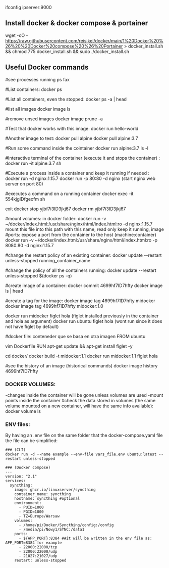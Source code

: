 ifconfig
ipserver:9000

## Install docker & docker compose & portainer
wget  -cO - https://raw.githubusercontent.com/reisikei/docker/main/1%20Docker%20%26%20%20Docker%20compose%20%26%20Portainer > docker_install.sh && chmod 775 docker_install.sh && sudo ./docker_install.sh

## Useful Docker commands

#see processes running
ps fax

#List containers:
docker ps

#List all containers, even the stopped:
docker ps -a | head

#list all images
docker image ls

#remove unsed images
docker image prune -a

#Test that docker works with this image:
docker run hello-world

#Another image to test:
docker pull alpine
docker pull alpine:3.7

#Run some command inside the cointainer
docker run alpine:3.7 ls -l

#Interactive terminal of the container (execute it and stops the container) :
docker run -it alpine:3.7 sh

#Execute a process inside a container and keep it running if needed :
docker run -d nginx:1.15.7 
docker run -p 80:80 -d nginx (start nginx web server on port 80)


#executes a command on a running container
docker exec -it 554kjgIDfgeofm sh

exit
docker stop yjbf7i3ID3jkj67
docker rm yjbf7i3ID3jkj67

#mount volumes:
in docker folder:
docker run -v ~/docker/index.html:/usr/share/nginx/html/index.html:ro -d nginx:1.15.7
               mount this file    into this path with this name, read only  keep it running, image
#ports:
expose a port from the container to the host (machine:container)
docker run -v ~/docker/index.html:/usr/share/nginx/html/index.html:ro -p 8080:80 -d nginx:1.15.7      

#change the restart policy of an existing container:
docker update --restart unless-stopped running_container_name

#change the policy of all the containers running:
docker update --restart unless-stopped $(docker ps -q)


#create image of a container:
docker commit 4699hf7ID7hfty
docker image ls | head

#create a tag for the image:
docker image tag 4699hf7ID7hfty midocker
docker image tag 4699hf7ID7hfty midocker:1.0

docker run midocker figlet hola (figlet installed previously in the container and hola as argument)
docker run ubuntu figlet hola (wont run since it does not have figlet by default)


#docker file: conteneder que se basa en otra imagen
FROM ubuntu

vim Dockerfile
RUN apt-get update && apt-get install figlet -y

cd docker/
docker build -t midocker:1.1
docker run midocker:1.1 figlet hola

#see the history of an image (historical commands)
docker image history 4699hf7ID7hfty




### DOCKER VOLUMES: 
-changes inside the container will be gone unless volumes are used
-mount points inside the container
#check the data stored in volumes (the same volume mounted on a new container, will have the same info available):
docker volume ls



### ENV files:
By having an .env file on the same folder that the docker-compose.yaml file
the file can be simplified:


    ### (CLI)
    docker run -d --name example --env-file vars_file.env ubuntu:latest --restart unless-stopped

    ### (Docker compose)
    ---
    version: "2.1"
    services:
      syncthing:
        image: ghcr.io/linuxserver/syncthing
        container_name: syncthing
        hostname: syncthing #optional
        environment:
          - PUID=1000
          - PGID=1000
          - TZ=Europe/Warsaw
        volumes:
          - /home/pi/Docker/Syncthing/config:/config
          - /media/pi/Nowy1/SYNC:/data1
        ports:
          - ${APP_PORT}:8384 ##it will be written in the env file as: APP_PORT=8384 for example
          - 22000:22000/tcp
          - 22000:22000/udp
          - 21027:21027/udp
        restart: unless-stopped
